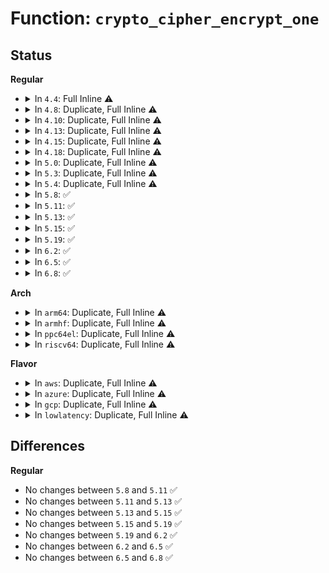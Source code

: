 # Function: <code>crypto_cipher_encrypt_one</code>

## Status
<b>Regular</b>
<ul>
<li>
<details>
<summary>In <code>4.4</code>: Full Inline ⚠️</summary>

**Collision:** Unique Static

**Inline:** Full

**Transformation:** False

**Instances:**

```
In net/ipv4/tcp_fastopen.c (ffffffff81782d05)
Location: include/linux/crypto.h:1557
Inline: True
Inline callers:
  - net/ipv4/tcp_fastopen.c:tcp_try_fastopen
  - net/ipv4/tcp_fastopen.c:tcp_try_fastopen
  - net/ipv4/tcp_fastopen.c:tcp_try_fastopen
```
</details>
</li>
<li>
<details>
<summary>In <code>4.8</code>: Duplicate, Full Inline ⚠️</summary>

**Collision:** Static Duplication

**Inline:** Full

**Transformation:** False

**Instances:**

```
In crypto/ctr.c (ffffffff813e8ac9)
Location: include/linux/crypto.h:1514
Inline: True
Inline callers:
  - crypto/ctr.c:crypto_ctr_crypt
```
```
In crypto/drbg.c (ffffffff813ec164)
Location: include/linux/crypto.h:1514
Inline: True
```
```
In net/ipv4/tcp_fastopen.c (ffffffff817f0344)
Location: include/linux/crypto.h:1514
Inline: True
Inline callers:
  - net/ipv4/tcp_fastopen.c:tcp_try_fastopen
  - net/ipv4/tcp_fastopen.c:tcp_try_fastopen
  - net/ipv4/tcp_fastopen.c:tcp_try_fastopen
```
</details>
</li>
<li>
<details>
<summary>In <code>4.10</code>: Duplicate, Full Inline ⚠️</summary>

**Collision:** Static Duplication

**Inline:** Full

**Transformation:** False

**Instances:**

```
In crypto/cbc.c (ffffffff813fff6b)
Location: include/linux/crypto.h:1517
Inline: True
```
```
In crypto/xts.c (ffffffff814011b3)
Location: include/linux/crypto.h:1517
Inline: True
Inline callers:
  - crypto/xts.c:init_crypt
```
```
In crypto/ctr.c (ffffffff814020d9)
Location: include/linux/crypto.h:1517
Inline: True
Inline callers:
  - crypto/ctr.c:crypto_ctr_crypt
```
```
In crypto/drbg.c (ffffffff814059a4)
Location: include/linux/crypto.h:1517
Inline: True
```
```
In net/ipv4/tcp_fastopen.c (ffffffff81820d83)
Location: include/linux/crypto.h:1517
Inline: True
Inline callers:
  - net/ipv4/tcp_fastopen.c:tcp_try_fastopen
  - net/ipv4/tcp_fastopen.c:tcp_try_fastopen
  - net/ipv4/tcp_fastopen.c:tcp_try_fastopen
```
</details>
</li>
<li>
<details>
<summary>In <code>4.13</code>: Duplicate, Full Inline ⚠️</summary>

**Collision:** Static Duplication

**Inline:** Full

**Transformation:** False

**Instances:**

```
In fs/crypto/crypto.c (ffffffff812ac33f)
Location: include/linux/crypto.h:1517
Inline: True
Inline callers:
  - fs/crypto/crypto.c:fscrypt_do_page_crypto
```
```
In crypto/cbc.c (ffffffff8140d27b)
Location: include/linux/crypto.h:1517
Inline: True
```
```
In crypto/xts.c (ffffffff8140e562)
Location: include/linux/crypto.h:1517
Inline: True
Inline callers:
  - crypto/xts.c:init_crypt
```
```
In crypto/ctr.c (ffffffff8140f977)
Location: include/linux/crypto.h:1517
Inline: True
Inline callers:
  - crypto/ctr.c:crypto_ctr_crypt
```
```
In crypto/drbg.c (ffffffff81413114)
Location: include/linux/crypto.h:1517
Inline: True
```
```
In net/ipv4/tcp_fastopen.c (ffffffff81840fb7)
Location: include/linux/crypto.h:1517
Inline: True
Inline callers:
  - net/ipv4/tcp_fastopen.c:tcp_try_fastopen
  - net/ipv4/tcp_fastopen.c:tcp_try_fastopen
  - net/ipv4/tcp_fastopen.c:tcp_try_fastopen
```
</details>
</li>
<li>
<details>
<summary>In <code>4.15</code>: Duplicate, Full Inline ⚠️</summary>

**Collision:** Static Duplication

**Inline:** Full

**Transformation:** False

**Instances:**

```
In fs/crypto/crypto.c (ffffffff812cfb4f)
Location: include/linux/crypto.h:1565
Inline: True
Inline callers:
  - fs/crypto/crypto.c:fscrypt_do_page_crypto
```
```
In crypto/cbc.c (ffffffff81435ceb)
Location: include/linux/crypto.h:1565
Inline: True
```
```
In crypto/xts.c (ffffffff81437022)
Location: include/linux/crypto.h:1565
Inline: True
Inline callers:
  - crypto/xts.c:init_crypt
```
```
In crypto/ctr.c (ffffffff81438484)
Location: include/linux/crypto.h:1565
Inline: True
Inline callers:
  - crypto/ctr.c:crypto_ctr_crypt
```
```
In crypto/drbg.c (ffffffff8143d8ba)
Location: include/linux/crypto.h:1565
Inline: True
```
```
In net/ipv4/tcp_fastopen.c (ffffffff818c09dd)
Location: include/linux/crypto.h:1565
Inline: True
Inline callers:
  - net/ipv4/tcp_fastopen.c:tcp_try_fastopen
  - net/ipv4/tcp_fastopen.c:tcp_try_fastopen
```
</details>
</li>
<li>
<details>
<summary>In <code>4.18</code>: Duplicate, Full Inline ⚠️</summary>

**Collision:** Static Duplication

**Inline:** Full

**Transformation:** False

**Instances:**

```
In fs/crypto/crypto.c (ffffffff812fa431)
Location: include/linux/crypto.h:1578
Inline: True
Inline callers:
  - fs/crypto/crypto.c:fscrypt_do_page_crypto
```
```
In crypto/cbc.c (ffffffff81468875)
Location: include/linux/crypto.h:1578
Inline: True
```
```
In crypto/xts.c (ffffffff81469952)
Location: include/linux/crypto.h:1578
Inline: True
Inline callers:
  - crypto/xts.c:init_crypt
```
```
In crypto/ctr.c (ffffffff8146ae90)
Location: include/linux/crypto.h:1578
Inline: True
Inline callers:
  - crypto/ctr.c:crypto_ctr_crypt
```
```
In crypto/drbg.c (ffffffff814706ea)
Location: include/linux/crypto.h:1578
Inline: True
```
```
In net/ipv4/tcp_fastopen.c (ffffffff819165fc)
Location: include/linux/crypto.h:1578
Inline: True
Inline callers:
  - net/ipv4/tcp_fastopen.c:tcp_try_fastopen
  - net/ipv4/tcp_fastopen.c:tcp_try_fastopen
  - net/ipv4/tcp_fastopen.c:tcp_try_fastopen
```
</details>
</li>
<li>
<details>
<summary>In <code>5.0</code>: Duplicate, Full Inline ⚠️</summary>

**Collision:** Static Duplication

**Inline:** Full

**Transformation:** False

**Instances:**

```
In fs/crypto/crypto.c (ffffffff8130f5aa)
Location: include/linux/crypto.h:1763
Inline: True
Inline callers:
  - fs/crypto/crypto.c:fscrypt_generate_iv
```
```
In crypto/cbc.c (ffffffff814864e5)
Location: include/linux/crypto.h:1763
Inline: True
```
```
In crypto/xts.c (ffffffff81487896)
Location: include/linux/crypto.h:1763
Inline: True
```
```
In crypto/ctr.c (ffffffff814886f0)
Location: include/linux/crypto.h:1763
Inline: True
Inline callers:
  - crypto/ctr.c:crypto_ctr_crypt
```
```
In crypto/drbg.c (ffffffff8148d87a)
Location: include/linux/crypto.h:1763
Inline: True
```
```
In net/ipv4/tcp_fastopen.c (ffffffff81944d9c)
Location: include/linux/crypto.h:1763
Inline: True
Inline callers:
  - net/ipv4/tcp_fastopen.c:tcp_try_fastopen
  - net/ipv4/tcp_fastopen.c:tcp_try_fastopen
  - net/ipv4/tcp_fastopen.c:tcp_try_fastopen
```
</details>
</li>
<li>
<details>
<summary>In <code>5.3</code>: Duplicate, Full Inline ⚠️</summary>

**Collision:** Static Duplication

**Inline:** Full

**Transformation:** False

**Instances:**

```
In fs/crypto/crypto.c (ffffffff81336aca)
Location: include/linux/crypto.h:1760
Inline: True
Inline callers:
  - fs/crypto/crypto.c:fscrypt_generate_iv
```
```
In crypto/cbc.c (ffffffff814b4505)
Location: include/linux/crypto.h:1760
Inline: True
```
```
In crypto/xts.c (ffffffff814b556e)
Location: include/linux/crypto.h:1760
Inline: True
```
```
In crypto/ctr.c (ffffffff814b611f)
Location: include/linux/crypto.h:1760
Inline: True
Inline callers:
  - crypto/ctr.c:crypto_ctr_crypt
```
```
In crypto/drbg.c (ffffffff814bb1f3)
Location: include/linux/crypto.h:1760
Inline: True
```
</details>
</li>
<li>
<details>
<summary>In <code>5.4</code>: Duplicate, Full Inline ⚠️</summary>

**Collision:** Static Duplication

**Inline:** Full

**Transformation:** False

**Instances:**

```
In fs/crypto/crypto.c (ffffffff8134a642)
Location: include/linux/crypto.h:1760
Inline: True
Inline callers:
  - fs/crypto/crypto.c:fscrypt_generate_iv
```
```
In crypto/cbc.c (ffffffff814cd275)
Location: include/linux/crypto.h:1760
Inline: True
```
```
In crypto/xts.c (ffffffff814ce0d8)
Location: include/linux/crypto.h:1760
Inline: True
Inline callers:
  - crypto/xts.c:init_crypt
```
```
In crypto/ctr.c (ffffffff814cf31f)
Location: include/linux/crypto.h:1760
Inline: True
Inline callers:
  - crypto/ctr.c:crypto_ctr_crypt
```
```
In crypto/drbg.c (ffffffff814d3e83)
Location: include/linux/crypto.h:1760
Inline: True
```
</details>
</li>
<li>
<details>
<summary>In <code>5.8</code>: ✅</summary>

```c
void crypto_cipher_encrypt_one(struct crypto_cipher *tfm, u8 *dst, const u8 *src);
```

**Collision:** Unique Global

**Inline:** No

**Transformation:** False

**Instances:**

```
In crypto/cipher.c (ffffffff8151f280)
Location: crypto/cipher.c:79
Inline: False
Direct callers:
  - crypto/xts.c:decrypt
  - crypto/xts.c:encrypt
  - crypto/ctr.c:crypto_ctr_crypt
```
**Symbols:**

```
ffffffff8151f280-ffffffff8151f32b: crypto_cipher_encrypt_one (STB_GLOBAL)
```
</details>
</li>
<li>
<details>
<summary>In <code>5.11</code>: ✅</summary>

```c
void crypto_cipher_encrypt_one(struct crypto_cipher *tfm, u8 *dst, const u8 *src);
```

**Collision:** Unique Global

**Inline:** No

**Transformation:** False

**Instances:**

```
In crypto/cipher.c (ffffffff8153c0e0)
Location: crypto/cipher.c:79
Inline: False
Direct callers:
  - crypto/xts.c:xts_decrypt
  - crypto/xts.c:xts_encrypt
  - crypto/ctr.c:crypto_ctr_crypt
```
**Symbols:**

```
ffffffff8153c0e0-ffffffff8153c18b: crypto_cipher_encrypt_one (STB_GLOBAL)
```
</details>
</li>
<li>
<details>
<summary>In <code>5.13</code>: ✅</summary>

```c
void crypto_cipher_encrypt_one(struct crypto_cipher *tfm, u8 *dst, const u8 *src);
```

**Collision:** Unique Global

**Inline:** No

**Transformation:** False

**Instances:**

```
In crypto/cipher.c (ffffffff815447d0)
Location: crypto/cipher.c:80
Inline: False
Direct callers:
  - crypto/xts.c:xts_decrypt
  - crypto/xts.c:xts_encrypt
  - crypto/ctr.c:crypto_ctr_crypt
```
**Symbols:**

```
ffffffff815447d0-ffffffff8154487b: crypto_cipher_encrypt_one (STB_GLOBAL)
```
</details>
</li>
<li>
<details>
<summary>In <code>5.15</code>: ✅</summary>

```c
void crypto_cipher_encrypt_one(struct crypto_cipher *tfm, u8 *dst, const u8 *src);
```

**Collision:** Unique Global

**Inline:** No

**Transformation:** False

**Instances:**

```
In crypto/cipher.c (ffffffff815a4f70)
Location: crypto/cipher.c:80
Inline: False
Direct callers:
  - crypto/xts.c:xts_decrypt
  - crypto/xts.c:xts_encrypt
  - crypto/ctr.c:crypto_ctr_crypt
  - crypto/drbg.c:drbg_ctr_df
  - crypto/drbg.c:drbg_ctr_df
  - crypto/drbg.c:drbg_ctr_df
```
**Symbols:**

```
ffffffff815a4f70-ffffffff815a501b: crypto_cipher_encrypt_one (STB_GLOBAL)
```
</details>
</li>
<li>
<details>
<summary>In <code>5.19</code>: ✅</summary>

```c
void crypto_cipher_encrypt_one(struct crypto_cipher *tfm, u8 *dst, const u8 *src);
```

**Collision:** Unique Global

**Inline:** No

**Transformation:** False

**Instances:**

```
In crypto/cipher.c (ffffffff8164bcf0)
Location: crypto/cipher.c:80
Inline: False
Direct callers:
  - crypto/xts.c:xts_decrypt
  - crypto/xts.c:xts_encrypt
  - crypto/ctr.c:crypto_ctr_crypt
  - crypto/drbg.c:drbg_ctr_df
  - crypto/drbg.c:drbg_ctr_df
  - crypto/drbg.c:drbg_ctr_df
```
**Symbols:**

```
ffffffff8164bcf0-ffffffff8164bdce: crypto_cipher_encrypt_one (STB_GLOBAL)
```
</details>
</li>
<li>
<details>
<summary>In <code>6.2</code>: ✅</summary>

```c
void crypto_cipher_encrypt_one(struct crypto_cipher *tfm, u8 *dst, const u8 *src);
```

**Collision:** Unique Global

**Inline:** No

**Transformation:** False

**Instances:**

```
In crypto/cipher.c (ffffffff81704ed0)
Location: crypto/cipher.c:80
Inline: False
Direct callers:
  - crypto/xts.c:xts_decrypt
  - crypto/xts.c:xts_encrypt
  - crypto/ctr.c:crypto_ctr_crypt
  - crypto/drbg.c:drbg_ctr_df
  - crypto/drbg.c:drbg_ctr_df
  - crypto/drbg.c:drbg_ctr_df
```
**Symbols:**

```
ffffffff81704ed0-ffffffff81704ef1: crypto_cipher_encrypt_one (STB_GLOBAL)
```
</details>
</li>
<li>
<details>
<summary>In <code>6.5</code>: ✅</summary>

```c
void crypto_cipher_encrypt_one(struct crypto_cipher *tfm, u8 *dst, const u8 *src);
```

**Collision:** Unique Global

**Inline:** No

**Transformation:** False

**Instances:**

```
In crypto/cipher.c (ffffffff8173f1a0)
Location: crypto/cipher.c:80
Inline: False
Direct callers:
  - crypto/xts.c:xts_decrypt
  - crypto/xts.c:xts_encrypt
  - crypto/ctr.c:crypto_ctr_crypt
  - crypto/drbg.c:drbg_ctr_df
  - crypto/drbg.c:drbg_ctr_df
  - crypto/drbg.c:drbg_ctr_df
```
**Symbols:**

```
ffffffff8173f1a0-ffffffff8173f1c1: crypto_cipher_encrypt_one (STB_GLOBAL)
```
</details>
</li>
<li>
<details>
<summary>In <code>6.8</code>: ✅</summary>

```c
void crypto_cipher_encrypt_one(struct crypto_cipher *tfm, u8 *dst, const u8 *src);
```

**Collision:** Unique Global

**Inline:** No

**Transformation:** False

**Instances:**

```
In crypto/cipher.c (ffffffff81780020)
Location: crypto/cipher.c:80
Inline: False
Direct callers:
  - crypto/xts.c:xts_decrypt
  - crypto/xts.c:xts_encrypt
  - crypto/ctr.c:crypto_ctr_crypt
  - crypto/drbg.c:drbg_ctr_df
  - crypto/drbg.c:drbg_ctr_df
  - crypto/drbg.c:drbg_ctr_df
```
**Symbols:**

```
ffffffff81780020-ffffffff81780041: crypto_cipher_encrypt_one (STB_GLOBAL)
```
</details>
</li>
</ul>
<b>Arch</b>
<ul>
<li>
<details>
<summary>In <code>arm64</code>: Duplicate, Full Inline ⚠️</summary>

**Collision:** Static Duplication

**Inline:** Full

**Transformation:** False

**Instances:**

```
In fs/crypto/crypto.c (ffff80001040ae30)
Location: include/linux/crypto.h:1760
Inline: True
Inline callers:
  - fs/crypto/crypto.c:fscrypt_generate_iv
```
```
In crypto/cbc.c (ffff8000105c910c)
Location: include/linux/crypto.h:1760
Inline: True
```
```
In crypto/xts.c (ffff8000105c9ff0)
Location: include/linux/crypto.h:1760
Inline: True
Inline callers:
  - crypto/xts.c:init_crypt
```
```
In crypto/ctr.c (ffff8000105cb2c4)
Location: include/linux/crypto.h:1760
Inline: True
Inline callers:
  - crypto/ctr.c:crypto_ctr_crypt
```
```
In crypto/drbg.c (ffff8000105d099c)
Location: include/linux/crypto.h:1760
Inline: True
```
</details>
</li>
<li>
<details>
<summary>In <code>armhf</code>: Duplicate, Full Inline ⚠️</summary>

**Collision:** Static Duplication

**Inline:** Full

**Transformation:** False

**Instances:**

```
In fs/crypto/crypto.c (c05d7fbc)
Location: include/linux/crypto.h:1760
Inline: True
Inline callers:
  - fs/crypto/crypto.c:fscrypt_generate_iv
```
```
In crypto/cbc.c (c0776eb4)
Location: include/linux/crypto.h:1760
Inline: True
Inline callers:
  - crypto/cbc.c:crypto_cbc_encrypt
  - crypto/cbc.c:crypto_cbc_encrypt
```
```
In crypto/xts.c (c0777b00)
Location: include/linux/crypto.h:1760
Inline: True
Inline callers:
  - crypto/xts.c:init_crypt
```
```
In crypto/ctr.c (c0778df4)
Location: include/linux/crypto.h:1760
Inline: True
Inline callers:
  - crypto/ctr.c:crypto_ctr_crypt
```
```
In crypto/drbg.c (c077eb50)
Location: include/linux/crypto.h:1760
Inline: True
```
</details>
</li>
<li>
<details>
<summary>In <code>ppc64el</code>: Duplicate, Full Inline ⚠️</summary>

**Collision:** Static Duplication

**Inline:** Full

**Transformation:** False

**Instances:**

```
In fs/crypto/crypto.c (c0000000005177ec)
Location: include/linux/crypto.h:1760
Inline: True
Inline callers:
  - fs/crypto/crypto.c:fscrypt_generate_iv
```
```
In crypto/cbc.c (c0000000007535f8)
Location: include/linux/crypto.h:1760
Inline: True
```
```
In crypto/xts.c (c0000000007549a4)
Location: include/linux/crypto.h:1760
Inline: True
Inline callers:
  - crypto/xts.c:init_crypt
```
```
In crypto/ctr.c (c0000000007562c4)
Location: include/linux/crypto.h:1760
Inline: True
Inline callers:
  - crypto/ctr.c:crypto_ctr_crypt
```
```
In crypto/drbg.c (c00000000075dc24)
Location: include/linux/crypto.h:1760
Inline: True
```
</details>
</li>
<li>
<details>
<summary>In <code>riscv64</code>: Duplicate, Full Inline ⚠️</summary>

**Collision:** Static Duplication

**Inline:** Full

**Transformation:** False

**Instances:**

```
In fs/crypto/crypto.c (ffffffe0002b4b60)
Location: include/linux/crypto.h:1760
Inline: True
Inline callers:
  - fs/crypto/crypto.c:fscrypt_generate_iv
```
```
In crypto/cbc.c (ffffffe00040da40)
Location: include/linux/crypto.h:1760
Inline: True
```
```
In crypto/xts.c (ffffffe00040e61a)
Location: include/linux/crypto.h:1760
Inline: True
Inline callers:
  - crypto/xts.c:init_crypt
```
```
In crypto/ctr.c (ffffffe00040f43c)
Location: include/linux/crypto.h:1760
Inline: True
Inline callers:
  - crypto/ctr.c:crypto_ctr_crypt
```
```
In crypto/drbg.c (ffffffe000415daa)
Location: include/linux/crypto.h:1760
Inline: True
```
</details>
</li>
</ul>
<b>Flavor</b>
<ul>
<li>
<details>
<summary>In <code>aws</code>: Duplicate, Full Inline ⚠️</summary>

**Collision:** Static Duplication

**Inline:** Full

**Transformation:** False

**Instances:**

```
In fs/crypto/crypto.c (ffffffff81342c22)
Location: include/linux/crypto.h:1760
Inline: True
Inline callers:
  - fs/crypto/crypto.c:fscrypt_generate_iv
```
```
In crypto/cbc.c (ffffffff814c5855)
Location: include/linux/crypto.h:1760
Inline: True
```
```
In crypto/xts.c (ffffffff814c66b8)
Location: include/linux/crypto.h:1760
Inline: True
Inline callers:
  - crypto/xts.c:init_crypt
```
```
In crypto/ctr.c (ffffffff814c78ff)
Location: include/linux/crypto.h:1760
Inline: True
Inline callers:
  - crypto/ctr.c:crypto_ctr_crypt
```
```
In crypto/drbg.c (ffffffff814cc463)
Location: include/linux/crypto.h:1760
Inline: True
```
</details>
</li>
<li>
<details>
<summary>In <code>azure</code>: Duplicate, Full Inline ⚠️</summary>

**Collision:** Static Duplication

**Inline:** Full

**Transformation:** False

**Instances:**

```
In fs/crypto/crypto.c (ffffffff81333902)
Location: include/linux/crypto.h:1760
Inline: True
Inline callers:
  - fs/crypto/crypto.c:fscrypt_generate_iv
```
```
In crypto/cbc.c (ffffffff814b6275)
Location: include/linux/crypto.h:1760
Inline: True
```
```
In crypto/xts.c (ffffffff814b70d8)
Location: include/linux/crypto.h:1760
Inline: True
Inline callers:
  - crypto/xts.c:init_crypt
```
```
In crypto/ctr.c (ffffffff814b831f)
Location: include/linux/crypto.h:1760
Inline: True
Inline callers:
  - crypto/ctr.c:crypto_ctr_crypt
```
```
In crypto/drbg.c (ffffffff814bce83)
Location: include/linux/crypto.h:1760
Inline: True
```
</details>
</li>
<li>
<details>
<summary>In <code>gcp</code>: Duplicate, Full Inline ⚠️</summary>

**Collision:** Static Duplication

**Inline:** Full

**Transformation:** False

**Instances:**

```
In fs/crypto/crypto.c (ffffffff813406f2)
Location: include/linux/crypto.h:1760
Inline: True
Inline callers:
  - fs/crypto/crypto.c:fscrypt_generate_iv
```
```
In crypto/cbc.c (ffffffff814c18e5)
Location: include/linux/crypto.h:1760
Inline: True
```
```
In crypto/xts.c (ffffffff814c2748)
Location: include/linux/crypto.h:1760
Inline: True
Inline callers:
  - crypto/xts.c:init_crypt
```
```
In crypto/ctr.c (ffffffff814c398f)
Location: include/linux/crypto.h:1760
Inline: True
Inline callers:
  - crypto/ctr.c:crypto_ctr_crypt
```
```
In crypto/drbg.c (ffffffff814c84f3)
Location: include/linux/crypto.h:1760
Inline: True
```
</details>
</li>
<li>
<details>
<summary>In <code>lowlatency</code>: Duplicate, Full Inline ⚠️</summary>

**Collision:** Static Duplication

**Inline:** Full

**Transformation:** False

**Instances:**

```
In fs/crypto/crypto.c (ffffffff813539f2)
Location: include/linux/crypto.h:1760
Inline: True
Inline callers:
  - fs/crypto/crypto.c:fscrypt_generate_iv
```
```
In crypto/cbc.c (ffffffff814da3b5)
Location: include/linux/crypto.h:1760
Inline: True
```
```
In crypto/xts.c (ffffffff814db218)
Location: include/linux/crypto.h:1760
Inline: True
Inline callers:
  - crypto/xts.c:init_crypt
```
```
In crypto/ctr.c (ffffffff814dc45f)
Location: include/linux/crypto.h:1760
Inline: True
Inline callers:
  - crypto/ctr.c:crypto_ctr_crypt
```
```
In crypto/drbg.c (ffffffff814e0fc3)
Location: include/linux/crypto.h:1760
Inline: True
```
</details>
</li>
</ul>

## Differences
<b>Regular</b>
<ul>
<li>
No changes between <code>5.8</code> and <code>5.11</code> ✅
</li>
<li>
No changes between <code>5.11</code> and <code>5.13</code> ✅
</li>
<li>
No changes between <code>5.13</code> and <code>5.15</code> ✅
</li>
<li>
No changes between <code>5.15</code> and <code>5.19</code> ✅
</li>
<li>
No changes between <code>5.19</code> and <code>6.2</code> ✅
</li>
<li>
No changes between <code>6.2</code> and <code>6.5</code> ✅
</li>
<li>
No changes between <code>6.5</code> and <code>6.8</code> ✅
</li>
</ul>
